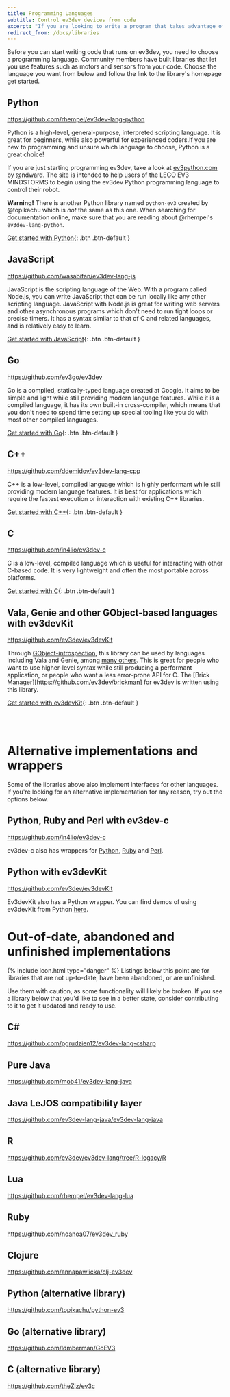 ```yaml
---
title: Programming Languages
subtitle: Control ev3dev devices from code
excerpt: "If you are looking to write a program that takes advantage of motors, sensors, or other native devices, using a language binding is the way to go. These are the best options for each language."
redirect_from: /docs/libraries
---
```


Before you can start writing code that runs on ev3dev, you need to choose a
programming language. Community members have built libraries that let you use
features such as motors and sensors from your code. Choose the language you want
from below and follow the link to the library's homepage get started.

## Python
<https://github.com/rhempel/ev3dev-lang-python>

Python is a high-level, general-purpose, interpreted scripting language. It is
great for beginners, while also powerful for experienced coders.If you are new
to programming and unsure which language to choose, Python is a great choice!

If you are just starting programming ev3dev, take a look at 
[ev3python.com](http://ev3python.com) by @ndward. The site is intended to help
users of the LEGO EV3 MINDSTORMS to begin using the ev3dev Python programming
language to control their robot. 

**Warning!** There is another Python library named `python-ev3` created by
@topikachu which is _not_ the same as this one. When searching for documentation
online, make sure that you are reading about @rhempel's `ev3dev-lang-python`.

[Get started with Python](https://github.com/rhempel/ev3dev-lang-python){: .btn .btn-default }

## JavaScript
<https://github.com/wasabifan/ev3dev-lang-js>

JavaScript is the scripting language of the Web. With a program called Node.js,
you can write JavaScript that can be run locally like any other scripting
language. JavaScript with Node.js is great for writing web servers and other
asynchronous programs which don't need to run tight loops or precise timers. It
has a syntax similar to that of C and related languages, and is relatively easy
to learn.

[Get started with JavaScript](https://github.com/wasabifan/ev3dev-lang-js){: .btn .btn-default }

## Go
<https://github.com/ev3go/ev3dev>

Go is a compiled, statically-typed language created at Google. It aims to be
simple and light while still providing modern language features. While it is a
compiled language, it has its own built-in cross-compiler, which means that you
don't need to spend time setting up special tooling like you do with most other
compiled languages.

[Get started with Go](https://github.com/ev3go/ev3dev){: .btn .btn-default }

## C++
<https://github.com/ddemidov/ev3dev-lang-cpp>

C++ is a low-level, compiled language which is highly performant while still
providing modern language features. It is best for applications which require
the fastest execution or interaction with existing C++ libraries.

[Get started with C++](https://github.com/ddemidov/ev3dev-lang-cpp){: .btn .btn-default }

## C
<https://github.com/in4lio/ev3dev-c>

C is a low-level, compiled language which is useful for interacting with other
C-based code. It is very lightweight and often the most portable across platforms.

[Get started with C](https://github.com/in4lio/ev3dev-c){: .btn .btn-default }


## Vala, Genie and other GObject-based languages with ev3devKit
<https://github.com/ev3dev/ev3devKit>

Through [GObject-introspection](https://wiki.gnome.org/Projects/GObjectIntrospection),
this library can be used by languages including Vala and Genie, among
[many others](https://wiki.gnome.org/Projects/GObjectIntrospection/Users). This
is great for people who want to use higher-level syntax while still producing a
performant application, or people who want a less error-prone API for C. The
[Brick Manager][https://github.com/ev3dev/brickman] for ev3dev is written using
this library.

[Get started with ev3devKit](https://github.com/ev3dev/ev3devKit){: .btn .btn-default }

<br>
<br>

# Alternative implementations and wrappers

Some of the libraries above also implement interfaces for other languages. If
you're looking for an alternative implementation for any reason, try out the
options below.

## Python, Ruby and Perl with ev3dev-c
<https://github.com/in4lio/ev3dev-c>

ev3dev-c also has wrappers for [Python](https://github.com/in4lio/ev3dev-c/tree/master/python),
[Ruby](https://github.com/in4lio/ev3dev-c/tree/master/ruby) and [Perl](https://github.com/in4lio/ev3dev-c/tree/master/perl). 

## Python with ev3devKit
<https://github.com/ev3dev/ev3devKit>

Ev3devKit also has a Python wrapper. You can find demos of using ev3devKit from
Python [here](https://github.com/ev3dev/ev3devKit/tree/ev3dev-jessie/demo/python).

# Out-of-date, abandoned and unfinished implementations

<div class="panel panel-danger">
<div class="panel-heading">
    {% include icon.html type="danger" %}
    Listings below this point are for libraries that are not up-to-date, have
    been abandoned, or are unfinished.
</div>
<div class="panel-body">
<p>
    Use them with caution, as some functionality will likely be broken. If you
    see a library below that you'd like to see in a better state, consider
    contributing to it to get it updated and ready to use.
</p>
</div>
</div>

## C\#
<https://github.com/pgrudzien12/ev3dev-lang-csharp>

## Pure Java
<https://github.com/mob41/ev3dev-lang-java>

## Java LeJOS compatibility layer
<https://github.com/ev3dev-lang-java/ev3dev-lang-java>

## R
<https://github.com/ev3dev/ev3dev-lang/tree/R-legacy/R>

## Lua
<https://github.com/rhempel/ev3dev-lang-lua>

## Ruby
<https://github.com/noanoa07/ev3dev_ruby>

## Clojure
<https://github.com/annapawlicka/clj-ev3dev>

## Python (alternative library)
<https://github.com/topikachu/python-ev3>

## Go (alternative library)
<https://github.com/ldmberman/GoEV3>

## C (alternative library)
<https://github.com/theZiz/ev3c>

